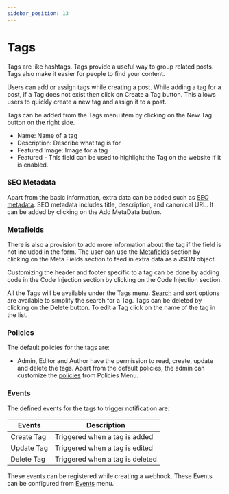 ```yaml
---
sidebar_position: 13
---
```


# Tags

Tags are like hashtags. Tags provide a useful way to group related posts. Tags also make it easier for people to find your content.

Users can add or assign tags while creating a post. While adding a tag for a post, if a Tag does not exist then click on Create a Tag button. This allows users to quickly create a new tag and assign it to a post.

Tags can be added from the Tags menu item by clicking on the New Tag button on the right side.

- Name: Name of a tag
- Description: Describe what tag is for
- Featured Image: Image for a tag
- Featured - This field can be used to highlight the Tag on the website if it is enabled.

### SEO Metadata

Apart from the basic information, extra data can be added such as [SEO metadata](/docs/features/search-engine-optimisation). SEO metadata includes title, description, and canonical URL. It can be added by clicking on the Add MetaData button.

### Metafields

There is also a provision to add more information about the tag if the field is not included in the form. The user can use the [Metafields](/docs/features/extend-features) section by clicking on the Meta Fields section to feed in extra data as a JSON object.

Customizing the header and footer specific to a tag can be done by adding code in the Code Injection section by clicking on the Code Injection section.

All the Tags will be available under the Tags menu.
[Search](/docs/features/search-and-filtering) and sort options are available to simplify the search for a Tag. Tags can be deleted by clicking on the Delete button. To edit a Tag click on the name of the tag in the list.

### Policies

The default policies for the tags are:

- Admin, Editor and Author have the permission to read, create, update and delete the tags.
  Apart from the default policies, the admin can customize the [policies](/docs/core-concepts/policies) from Policies Menu.

### Events

The defined events for the tags to trigger notification are:

| Events     | Description                     |
| ---------- | ------------------------------- |
| Create Tag | Triggered when a tag is added   |
| Update Tag | Triggered when a tag is edited  |
| Delete Tag | Triggered when a tag is deleted |

These events can be registered while creating a webhook. These Events can be configured from [Events](/docs/core-concepts/events) menu.
